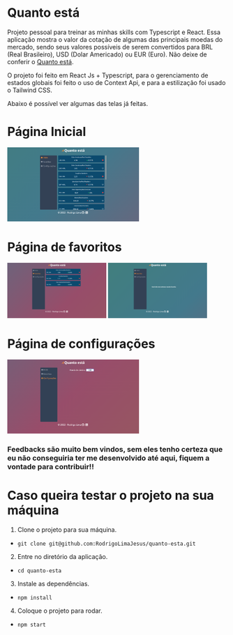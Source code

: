 # Quanto está

Projeto pessoal para treinar as minhas skills com Typescript e React. Essa aplicação mostra o valor da cotação de algumas das principais moedas do mercado, sendo seus valores possíveis de serem convertidos para BRL (Real Brasileiro), USD (Dolar Americado) ou EUR (Euro). Não deixe de conferir o [Quanto está](https://quanto-esta.rodrigolimajesus.vercel.app/).

O projeto foi feito em React Js + Typescript, para o gerenciamento de estados globais foi feito o uso de Context Api, e para a estilização foi usado o Tailwind CSS.

Abaixo é possível ver algumas das telas já feitas.

# Página Inicial

<img src="./src/images/home.png" alt="Page home" width="60%"/>

# Página de favoritos

<img src="./src/images/favorites.png" alt="Page favorites" width="45%"/>
<img src="./src/images/favorites-empty.png" alt="Page favorites without items" width="45%"/>

# Página de configurações

<img src="./src/images/settings.png" alt="Page settings" width="60%"/>

### Feedbacks são muito bem vindos, sem eles tenho certeza que eu não conseguiria ter me desenvolvido até aqui, fiquem a vontade para contribuir!!

# Caso queira testar o projeto na sua máquina

1. Clone o projeto para sua máquina.

- `git clone git@github.com:RodrigoLimaJesus/quanto-esta.git`

2. Entre no diretório da aplicação.

- `cd quanto-esta`

3. Instale as dependências.

- `npm install`

4. Coloque o projeto para rodar.

- `npm start`
